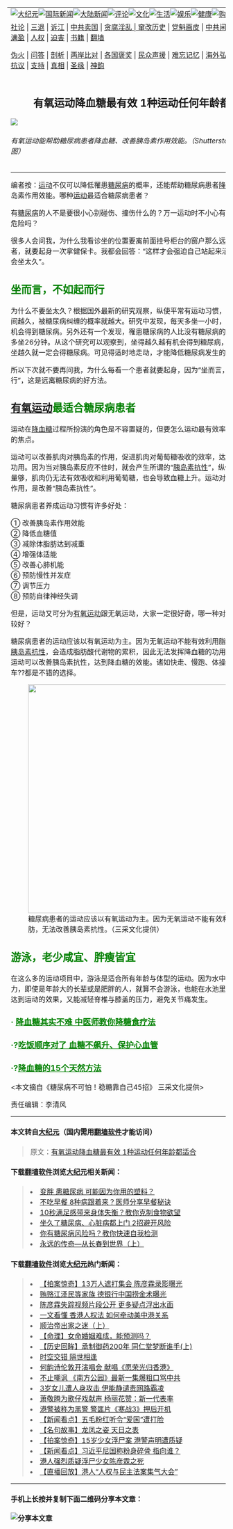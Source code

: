 <a name="1" id="1" target="_blank"></a><span id="1"></span>
<table border="0"><tr><td colspan="2" VALIGN=TOP><a href="https://github.com/clgbyu263/djy/blob/master/gb/nsc413.md#1"><img src="https://raw.githubusercontent.com/clgbyu263/www/master/t/djy/1.jpg" title="大纪元"></a><a href="https://github.com/clgbyu263/djy/blob/master/gb/n24hr.md#1"><img src="https://raw.githubusercontent.com/clgbyu263/www/master/t/djy/3.jpg" title="国际新闻"></a><a href="https://github.com/clgbyu263/djy/blob/master/gb/nsc413.md#1"><img src="https://raw.githubusercontent.com/clgbyu263/www/master/t/djy/4.jpg" title="大陆新闻"></a><a href="https://github.com/clgbyu263/djy/blob/master/gb/news392.md#1"><img src="https://raw.githubusercontent.com/clgbyu263/www/master/t/djy/5.jpg" title="评论"></a><a href="https://github.com/clgbyu263/djy/blob/master/gb/news2007.md#1"><img src="https://raw.githubusercontent.com/clgbyu263/www/master/t/djy/6.jpg" title="文化"></a><a href="https://github.com/clgbyu263/djy/blob/master/gb/news2008.md#1"><img src="https://raw.githubusercontent.com/clgbyu263/www/master/t/djy/7.jpg" title="生活"></a><a href="https://github.com/clgbyu263/djy/blob/master/gb/ncyule.md#1"><img src="https://raw.githubusercontent.com/clgbyu263/www/master/t/djy/8.jpg" title="娱乐"></a><a href="https://github.com/clgbyu263/djy/blob/master/gb/nsc1002.md#1"><img src="https://raw.githubusercontent.com/clgbyu263/www/master/t/djy/9.jpg" title="健康"><a href="https://www.youlucky.com"><img src="https://raw.githubusercontent.com/clgbyu263/www/master/t/djy/10.jpg" title="购物"></a><a href="https://www.supportepoch.org/donation?utm_medium=epochtimes&utm_source=referral&utm_campaign=donate_button_djyhomepage"><img src="https://raw.githubusercontent.com/clgbyu263/www/master/t/djy/12.jpg" title="捐款"></a></td></tr>
<tr><td colspan="2" VALIGN=TOP><a target="_blank" href="https://git.io/fjCRf">社论</a> | <a target="_blank" href="https://github.com/clgbyu263/djy/blob/master/gb/nf5657.md#1">三退</a> | <a target="_blank" href="https://github.com/clgbyu263/djy/blob/master/gb/nf6123.md#1">诉江</a> | <a target="_blank" href="https://github.com/clgbyu263/djy/blob/master/gb/nf1176117.md#1">中共卖国</a> | <a target="_blank" href="https://github.com/clgbyu263/djy/blob/master/gb/nf5773.md#1">贪腐淫乱 | <a target="_blank" href="https://github.com/clgbyu263/djy/blob/master/gb/nf1176115.md#1">窜改历史</a> | <a target="_blank" href="https://github.com/clgbyu263/djy/blob/master/gb/nf1176107.md#1">党魁画皮</a> | <a target="_blank" href="https://github.com/clgbyu263/djy/blob/master/gb/nf1320400.md#1">中共间谍</a> | <a target="_blank" href="https://github.com/clgbyu263/djy/blob/master/gb/nf1176114.md#1">破坏传统</a> | <a target="_blank" href="https://github.com/clgbyu263/djy/blob/master/gb/nf5287.md#1">恶贯满盈</a> | <a target="_blank" href="https://github.com/clgbyu263/djy/blob/master/gb/ncid278.md#1">人权</a> | <a target="_blank" href="https://github.com/clgbyu263/djy/blob/master/gb/nf1176111.md#1">迫害</a> | <a target="_blank" href="https://github.com/clgbyu263/djy/blob/master/gb/nf1235328.md#1">书籍</a> | <a target="_blank" href="https://github.com/clgbyu263/www/blob/master/README.md?zsrh#1">翻墙</a></p><p><a target="_blank" href="https://github.com/clgbyu263/djy/blob/master/gb/nf5562.md#1">伪火</a> | <a target="_blank" href="https://github.com/clgbyu263/djy/blob/master/gb/nf4378.md#1">问答</a> | <a target="_blank" href="https://github.com/clgbyu263/djy/blob/master/gb/nf5792.md#1">剖析</a> | <a target="_blank" href="https://github.com/clgbyu263/djy/blob/master/gb/nf5735.md#1">两岸比对</a> | <a target="_blank" href="https://github.com/clgbyu263/djy/blob/master/gb/nf6119.md#1">各国褒奖</a> | <a target="_blank" href="https://github.com/clgbyu263/djy/blob/master/gb/nf6120.md#1">民众声援</a> | <a target="_blank" href="https://github.com/clgbyu263/djy/blob/master/gb/nf1188594.md#1">难忘记忆</a> | <a target="_blank" href="https://github.com/clgbyu263/djy/blob/master/gb/nf3180.md#1">海外弘传</a> | <a target="_blank" href="https://github.com/clgbyu263/djy/blob/master/gb/nf5410.md#1">万人上访</a> | <a target="_blank" href="https://github.com/clgbyu263/ntdtv/blob/master/gb/prog1530_1.md#1">和平抗议</a> | <a target="_blank" href="https://github.com/clgbyu263/djy/blob/master/gb/nf4386.md#1">支持</a> | <a target="_blank" href="https://github.com/clgbyu263/djy/blob/master/gb/nf4389.md#1">真相</a> | <a target="_blank" href="https://github.com/clgbyu263/djy/blob/master/gb/nf5790.md#1">圣缘</a> | <a target="_blank" href="https://github.com/clgbyu263/djy/blob/master/gb/nf4786.md#1">神韵</a></td></tr>
<tr><td VALIGN=TOP width="626"><h2 align=center>有氧运动降血糖最有效 1种运动任何年龄都适合</h2>
<img src="http://i.epochtimes.com/assets/uploads/2018/11/shutterstock_1240517791-copy-600x400.jpg" />
<h6>有氧运动能帮助糖尿病患者降血糖、改善胰岛素作用效能。（Shutterstock/大纪元制图）
</h6>
<hr>
<p>编者按：<a href="https://github.com/clgbyu263/djy/blob/master/gb/tag/%E8%BF%90%E5%8A%A8.md">运动</a>不仅可以降低罹患<a href="https://github.com/clgbyu263/djy/blob/master/gb/tag/%E7%B3%96%E5%B0%BF%E7%97%85.md">糖尿病</a>的概率，还能帮助糖尿病患者<a href="https://github.com/clgbyu263/djy/blob/master/gb/tag/%E9%99%8D%E8%A1%80%E7%B3%96.md">降血糖</a>、改善胰岛素作用效能。哪种<a href="https://github.com/clgbyu263/djy/blob/master/gb/tag/%E8%BF%90%E5%8A%A8.md">运动</a>最适合糖尿病患者？</p>
<p>有<a href="https://github.com/clgbyu263/djy/blob/master/gb/tag/%E7%B3%96%E5%B0%BF%E7%97%85.md">糖尿病</a>的人不是要很小心别碰伤、撞伤什么的？万一运动时不小心有碰撞，不是很危险吗？</p>
<p>很多人会问我，为什么我看诊坐的位置要离前面挂号柜台的窗户那么远，每看一个患者，就要起身一次拿健保卡。我都会回答：“这样才会强迫自己站起来活动一下，也不会坐太久”。</p>
<h2><span style="color: #008000;">坐而言，不如起而行</span></h2>
<p>为什么不要坐太久？根据国外最新的研究观察，纵使平常有运动习惯，但只要坐的时间越久，被糖尿病纠缠的概率就越大。研究中发现，每天多坐一小时，就会多22％的机会得到糖尿病。另外还有一个发现，罹患糖尿病的人比没有糖尿病的人，每天平均多坐26分钟。从这个研究可以观察到，坐得越久越有机会得到糖尿病，但不能推测说坐越久就一定会得糖尿病。可见得适时地走动，才能降低糖尿病发生的概率。</p>
<p>所以下次就不要再问我，为什么每看一个患者就要起身，因为“坐而言，不如起而行”，这是远离糖尿病的好方法。</p>
<h2><span style="color: #008000;"><a href="https://github.com/clgbyu263/djy/blob/master/gb/tag/%E6%9C%89%E6%B0%A7%E8%BF%90%E5%8A%A8.md">有氧运动</a>最适合糖尿病患者</span></h2>
<p>运动在<a href="https://github.com/clgbyu263/djy/blob/master/gb/tag/%E9%99%8D%E8%A1%80%E7%B3%96.md">降血糖</a>过程所扮演的角色是不容置疑的，但要怎么运动最有效率，一直是研究的焦点。</p>
<p>运动可以改善肌肉对胰岛素的作用，促进肌肉对葡萄糖吸收的效率，达到降低血糖的功用。因为当对胰岛素反应不佳时，就会产生所谓的“<a href="https://github.com/clgbyu263/djy/blob/master/gb/tag/%E8%83%B0%E5%B2%9B%E7%B4%A0%E6%8A%97%E6%80%A7.md">胰岛素抗性</a>”，纵使胰岛素分泌量够，肌肉仍无法有效吸收和利用葡萄糖，也会导致血糖上升。运动对血糖最重要的作用，是改善“胰岛素抗性”。</p>
<p>糖尿病患者养成运动习惯有许多好处：</p>
<p>① 改善胰岛素作用效能<br />
② 降低血糖值<br />
③ 减除体脂肪达到减重<br />
④ 增强体适能<br />
⑤ 改善心肺机能<br />
⑥ 预防慢性并发症<br />
⑦ 调节压力<br />
⑧ 预防自律神经失调</p>
<p>但是，运动又可分为<a href="https://github.com/clgbyu263/djy/blob/master/gb/tag/%E6%9C%89%E6%B0%A7%E8%BF%90%E5%8A%A8.md">有氧运动</a>跟无氧运动，大家一定很好奇，哪一种对降血糖的功效较好？</p>
<p>糖尿病患者的运动应该以有氧运动为主。因为无氧运动不能有效利用脂肪，无法改善<a href="https://github.com/clgbyu263/djy/blob/master/gb/tag/%E8%83%B0%E5%B2%9B%E7%B4%A0%E6%8A%97%E6%80%A7.md">胰岛素抗性</a>，会造成脂肪酸代谢物的累积，因此无法发挥降血糖的功用。反之，有氧运动可以改善胰岛素抗性，达到降血糖的效能。诸如快走、慢跑、体操、室内脚踏车??都是不错的选择。</p>
<figure id="attachment_10875596" style="width: 526px" class="wp-caption aligncenter"><a href="http://i.epochtimes.com/assets/uploads/2018/11/P135.jpg"><img class="size-full wp-image-10875596" src="http://i.epochtimes.com/assets/uploads/2018/11/P135.jpg" alt="" width="526" b="238" /></a><figcaption class="wp-caption-text">糖尿病患者的运动应该以有氧运动为主。因为无氧运动不能有效利用脂肪，无法改善胰岛素抗性。（三采文化提供）</figcaption></figure>
<h2><span style="color: #008000;">游泳，老少咸宜、胖瘦皆宜</span></h2>
<p>在这么多的运动项目中，游泳是适合所有年龄与体型的运动。因为水中有浮力也有阻力，即使是年龄大的长辈或是肥胖的人，就算不会游泳，也能在水池里走，一方面能达到运动的效果，又能减轻脊椎与膝盖的压力，避免关节痛发生。</p>
<h3><span style="color: #008000;">· <a style="color: #008000;" href="https://github.com/clgbyu263/djy/blob/master/gb/19/5/7/n11240408.md" target="_blank" rel="noopener noreferrer">降血糖其实不难 中医师教你降糖食疗法</a></span></h3>
<h3><span style="color: #008000;">·?<a style="color: #008000;" href="https://github.com/clgbyu263/djy/blob/master/gb/15/5/14/n4434640.md" target="_blank" rel="noopener noreferrer">吃饭顺序对了 血糖不飙升、保护心血管</a></span></h3>
<h3><span style="color: #008000;">·?<a style="color: #008000;" href="https://github.com/clgbyu263/djy/blob/master/gb/16/5/25/n7931033.md" target="_blank" rel="noopener noreferrer">降血糖的15个天然方法</a></span></h3>
<p>&lt;本文摘自《糖尿病不可怕！稳糖靠自己45招》 三采文化提供&gt;</p>
<p>责任编辑：李清风</p>
<hr>

#### 本文转自<a href="http://www.epochtimes.com">大纪元</a>（国内需用<a href="https://git.io/JesJV">翻墙软件</a>才能访问）
> 原文：<a href="http://www.epochtimes.com/gb/18/11/26/n10875534.htm">有氧运动降血糖最有效 1种运动任何年龄都适合</a>
#### 下载<a href="https://git.io/JesJV">翻墙软件</a>浏览<a href="http://www.epochtimes.com">大纪元</a>相关新闻：
> <li><a href="http://www.epochtimes.com/gb/18/10/24/n10806836.htm">变胖 患糖尿病 可能因为你用的塑料？</a></li>
> <li><a href="http://www.epochtimes.com/gb/18/10/23/n10804105.htm">不吃早餐 8种病跟着来？医师分享早餐秘诀</a></li>
> <li><a href="http://www.epochtimes.com/gb/18/10/16/n10786350.htm">10秒满足感带来身体失衡？教你克制食物欲望</a></li>
> <li><a href="http://www.epochtimes.com/gb/18/9/14/n10713322.htm">坐久了糖尿病、心脏病都上门 2招避开风险</a></li>
> <li><a href="http://www.epochtimes.com/gb/18/10/6/n10765857.htm">你有糖尿病风险吗？教你快速自我检测</a></li>
> <li><a href="http://www.epochtimes.com/gb/17/5/5/n9108791.htm">永远的传奇—从长春到世界（上）</a></li>

#### 下载<a href="https://git.io/JesJV">翻墙软件</a>浏览<a href="http://www.epochtimes.com">大纪元</a>热门新闻：
> <li><a href="http://www.epochtimes.com/gb/19/10/15/n11588710.htm">【拍案惊奇】13万人遮打集会 陈彦霖录影曝光</a></li>
> <li><a href="http://www.epochtimes.com/gb/19/10/14/n11588574.htm">贿赂江泽民等家族 德银行中国捞金术曝光</a></li>
> <li><a href="http://www.epochtimes.com/gb/19/10/15/n11588917.htm">陈彦霖失踪视频片段公开 更多疑点浮出水面</a></li>
> <li><a href="http://www.epochtimes.com/gb/19/10/15/n11589630.htm">一文看懂 香港人权法 如何牵动美中港关系</a></li>
> <li><a href="http://www.epochtimes.com/gb/19/10/7/n11574429.htm">顺治帝出家之迷（上）</a></li>
> <li><a href="http://www.epochtimes.com/gb/19/9/26/n11547283.htm">【命理】女命婚姻难成，能预测吗？</a></li>
> <li><a href="http://www.epochtimes.com/gb/19/10/6/n11572128.htm">【历史回眸】承制御药200年 同仁堂梦断谁手(上)</a></li>
> <li><a href="http://www.epochtimes.com/gb/19/10/8/n11575079.htm">时空交错 隔世相逢</a></li>
> <li><a href="http://www.epochtimes.com/gb/19/10/13/n11585063.htm">何韵诗伦敦开演唱会 献唱《愿荣光归香港》</a></li>
> <li><a href="http://www.epochtimes.com/gb/19/10/13/n11585759.htm">不止嘲讽 《南方公园》最新一集爆粗口骂中共</a></li>
> <li><a href="http://www.epochtimes.com/gb/19/10/13/n11586085.htm">3岁女儿遭人身攻击 伊能静谴责网路霸凌</a></li>
> <li><a href="http://www.epochtimes.com/gb/19/10/14/n11586466.htm">萧敬腾为歌仔戏献声 杨丽花赞：新一代表率</a></li>
> <li><a href="http://www.epochtimes.com/gb/19/10/13/n11585966.htm">港警被称为黑警 警匪片《寒战3》押后开机</a></li>
> <li><a href="http://www.epochtimes.com/gb/19/10/14/n11588343.htm">【新闻看点】五毛粉红听令“爱国”遭打脸</a></li>
> <li><a href="http://www.epochtimes.com/gb/18/5/8/n10371959.htm">【名句故事】龙凤之姿 天日之表</a></li>
> <li><a href="http://www.epochtimes.com/gb/19/10/12/n11583513.htm">【拍案惊奇】15岁少女浮尸案 港警声明遭质疑</a></li>
> <li><a href="http://www.epochtimes.com/gb/19/10/14/n11588331.htm">【新闻看点】习近平尼国称粉身碎骨 指向谁？</a></li>
> <li><a href="http://www.epochtimes.com/gb/19/10/13/n11586027.htm">港人强烈质疑浮尸少女陈彦霖之死</a></li>
> <li><a href="http://www.epochtimes.com/gb/19/10/13/n11584689.htm">【直播回放】港人“人权与民主法案集气大会”</a></li>
<hr>

#### 手机上长按并复制下面二维码分享本文章：<br><br><img src="http://www.hehaibao.com/qr/index.php?m=1&e=L&p=10&t=&d=https://github.com/clgbyu263/djy/blob/master/gb/18/11/26/n10875534.md%231" title="分享本文章"></td><td VALIGN=TOP><a href="https://github.com/clgbyu263/djy/blob/master/gb/16/1/21/n4622075.md?dfh#1" target="_blank"><img src="https://raw.githubusercontent.com/clgbyu263/djy/master/gb/300/wei-f1.jpg" title="中共的伪火骗局"  alt="中共的伪火骗局"></a><br><a href="https://github.com/clgbyu263/yh/blob/master/README.md?dfh#1" target="_blank"><img src="https://raw.githubusercontent.com/clgbyu263/djy/master/gb/300/yong-h.jpg" title="永恒的见证"  alt="永恒的见证"></a><br><a href="https://github.com/clgbyu263/djy/blob/master/gb/13/9/29/n3974789.md?dfh#1" target="_blank"><img src="https://raw.githubusercontent.com/clgbyu263/djy/master/gb/300/shang-lnz.jpg" title="善良女子被中共投男牢"  alt="善良女子被中共投男牢"></a><br><a href="https://github.com/clgbyu263/djy/blob/master/gb/16/3/16/n4663449.md?dfh#1" target="_blank"><img src="https://raw.githubusercontent.com/clgbyu263/djy/master/gb/300/huo-z3.jpg" title="警卫目击活摘器官"  alt="警卫目击活摘器官"></a><br><a href="https://github.com/clgbyu263/djy/blob/master/gb/16/8/7/n8177641.md?dfh#1" target="_blank"><img src="https://raw.githubusercontent.com/clgbyu263/djy/master/gb/300/huo-z4.jpg" title="证人描述活摘恐怖"  alt="证人描述活摘恐怖"></a><br><a href="https://github.com/clgbyu263/djy/blob/master/gb/10/4/19/n2881569.md?dfh#1" target="_blank"><img src="https://raw.githubusercontent.com/clgbyu263/djy/master/gb/300/huo-z1.jpg" title="揭开活摘器官黑幕"  alt="揭开活摘器官黑幕"></a><br><a href="https://github.com/clgbyu263/djy/blob/master/gb/10/11/7/n3077476.md?dfh#1" target="_blank"><img src="https://raw.githubusercontent.com/clgbyu263/djy/master/gb/300/ma-ks.jpg" title="马克思的成魔之路"  alt="马克思的成魔之路"></a><br><a href="https://github.com/clgbyu263/djy/blob/master/gb/14/6/9/n4173977.md?dfh#1" target="_blank"><img src="https://raw.githubusercontent.com/clgbyu263/djy/master/gb/300/chang-zs.jpg" title="藏字石 蕴天机"  alt="藏字石 蕴天机"></a><br><a href="https://github.com/clgbyu263/djy/blob/master/gb/18/5/10/n10381511.md?dfh#1" target="_blank"><img src="https://raw.githubusercontent.com/clgbyu263/djy/master/gb/300/st1.jpg" title="关注3亿人三退"  alt="关注3亿人三退"></a><br><a href="https://github.com/clgbyu263/djy/blob/master/gb/18/3/21/n10237682.md?dfh#1" target="_blank"><img src="https://raw.githubusercontent.com/clgbyu263/djy/master/gb/300/jie-t.jpg" title="解体中共复兴中华"  alt="解体中共复兴中华"></a><br><a href="https://github.com/clgbyu263/djy/blob/master/gb/9/2/9/n2422991.md?dfh#1" target="_blank"><img src="https://raw.githubusercontent.com/clgbyu263/djy/master/gb/300/gao-zs.jpg" title="中共迫害良心律师"  alt="中共迫害良心律师"></a><br><a href="https://github.com/clgbyu263/djy/blob/master/gb/18/12/9/n10900044.md?dfh#1" target="_blank"><img src="https://raw.githubusercontent.com/clgbyu263/djy/master/gb/300/sj1.jpg" title="303万人举报江泽民"  alt="303万人举报江泽民"></a><br><a href="https://github.com/clgbyu263/djy/blob/master/gb/18/8/28/n10672014.md?dfh#1" target="_blank"><img src="https://raw.githubusercontent.com/clgbyu263/djy/master/gb/300/sj2.jpg" title="这些官员为何起诉江泽民"  alt="这些官员为何起诉江泽民"></a><br><a href="https://github.com/clgbyu263/djy/blob/master/gb/8/12/18/n2367165.md?dfh#1" target="_blank"><img src="https://raw.githubusercontent.com/clgbyu263/djy/master/gb/300/liangan.jpg" title="海峡两岸的强烈对比"  alt="海峡两岸的强烈对比"></a><br><a href="https://github.com/clgbyu263/djy/blob/master/gb/15/5/5/n4427238.md?dfh#1" target="_blank"><img src="https://raw.githubusercontent.com/clgbyu263/djy/master/gb/300/jia-ndzl.jpg" title="加拿大总理的贺信"  alt="加拿大总理的贺信"></a><br><a href="https://github.com/clgbyu263/djy/blob/master/gb/11/6/17/n3289382.md?dfh#1" target="_blank"><img src="https://raw.githubusercontent.com/clgbyu263/djy/master/gb/300/xiao-wd.jpg" title="探寻真相兼听则明"  alt="探寻真相兼听则明"></a><br><a href="https://github.com/clgbyu263/djy/blob/master/gb/18/10/27/n10812623.md?dfh#1" target="_blank"><img src="https://raw.githubusercontent.com/clgbyu263/djy/master/gb/300/yindu.jpg" title="印度媒体报道东方"  alt="印度媒体报道东方"></a><br><a href="https://github.com/clgbyu263/djy/blob/master/gb/18/6/9/n10469652.md?dfh#1" target="_blank"><img src="https://raw.githubusercontent.com/clgbyu263/djy/master/gb/300/xie-j.jpg" title="不一样的海外校园"  alt="不一样的海外校园"></a><br><a href="https://github.com/clgbyu263/djy/blob/master/gb/7/4/5/n1669415.md?dfh#1" target="_blank"><img src="https://raw.githubusercontent.com/clgbyu263/djy/master/gb/300/li-up.jpg" title="从大师到徒弟的传奇"  alt="从大师到徒弟的传奇"></a><br><a href="https://github.com/clgbyu263/djy/blob/master/gb/17/5/26/n9191512.md?dfh#1" target="_blank"><img src="https://raw.githubusercontent.com/clgbyu263/djy/master/gb/300/zfl2.jpg" title="亿万人与东方一本奇书"  alt="亿万人与东方一本奇书"></a><br><a href="https://github.com/clgbyu263/djy/blob/master/gb/13/11/27/n4020290.md?dfh#1" target="_blank"><img src="https://raw.githubusercontent.com/clgbyu263/djy/master/gb/300/zhen-h.jpg" title="大陆见不到的震撼场面"  alt="大陆见不到的震撼场面"></a><br><a href="https://github.com/clgbyu263/djy/blob/master/gb/15/7/17/n4482910.md?dfh#1" target="_blank"><img src="https://raw.githubusercontent.com/clgbyu263/djy/master/gb/300/dalu-sk.jpg" title="人心向善 大陆当初盛况"  alt="人心向善 大陆当初盛况"></a><br><a href="https://github.com/clgbyu263/djy/blob/master/gb/9/10/15/n2689419.md?dfh#1" target="_blank"><img src="https://raw.githubusercontent.com/clgbyu263/djy/master/gb/300/zfl1.jpg" title="追寻真理 这书讲什么"  alt="追寻真理 这书讲什么"></a><br><a href="https://github.com/clgbyu263/www/blob/master/README.md?dfh#1" target="_blank"><img src="https://raw.githubusercontent.com/clgbyu263/djy/master/gb/300/fq1.jpg" title="下载免费翻墙软件"  alt="下载免费翻墙软件"></a><br></td></tr></table>
